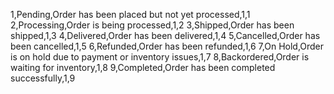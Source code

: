 1,Pending,Order has been placed but not yet processed,1,1
2,Processing,Order is being processed,1,2
3,Shipped,Order has been shipped,1,3
4,Delivered,Order has been delivered,1,4
5,Cancelled,Order has been cancelled,1,5
6,Refunded,Order has been refunded,1,6
7,On Hold,Order is on hold due to payment or inventory issues,1,7
8,Backordered,Order is waiting for inventory,1,8
9,Completed,Order has been completed successfully,1,9